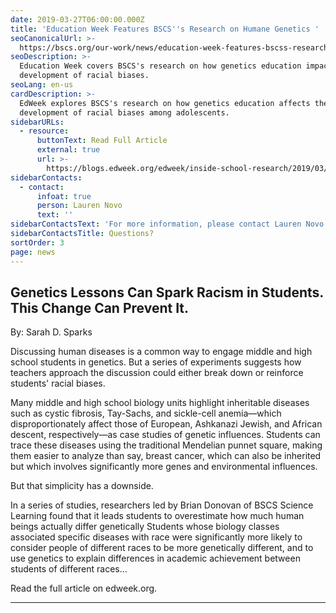 ```yaml
---
date: 2019-03-27T06:00:00.000Z
title: 'Education Week Features BSCS''s Research on Humane Genetics '
seoCanonicalUrl: >-
  https://bscs.org/our-work/news/education-week-features-bscss-research-on-humane-genetics
seoDescription: >-
  Education Week covers BSCS's research on how genetics education impacts the
  development of racial biases.
seoLang: en-us
cardDescription: >-
  EdWeek explores BSCS's research on how genetics education affects the
  development of racial biases among adolescents. 
sidebarURLs:
  - resource:
      buttonText: Read Full Article
      external: true
      url: >-
        https://blogs.edweek.org/edweek/inside-school-research/2019/03/preventing_racism_science_classes_.html
sidebarContacts:
  - contact:
      infoat: true
      person: Lauren Novo
      text: ''
sidebarContactsText: 'For more information, please contact Lauren Novo.'
sidebarContactsTitle: Questions?
sortOrder: 3
page: news
---
```

## Genetics Lessons Can Spark Racism in Students. This Change Can Prevent It.

By: Sarah D. Sparks

Discussing human diseases is a common way to engage middle and high school students in genetics. But a series of experiments suggests how teachers approach the discussion could either break down or reinforce students' racial biases. 

Many middle and high school biology units highlight inheritable diseases such as cystic fibrosis, Tay-Sachs, and sickle-cell anemia—which disproportionately affect those of European, Ashkanazi Jewish, and African descent, respectively—as case studies of genetic influences. Students can trace these diseases using the traditional Mendelian punnet square, making them easier to analyze than say, breast cancer, which can also be inherited but which involves significantly more genes and environmental influences.

But that simplicity has a downside.

In a series of studies, researchers led by Brian Donovan of BSCS Science Learning found that it leads students to overestimate how much human beings actually differ genetically Students whose biology classes associated specific diseases with race were significantly more likely to consider people of different races to be more genetically different, and to use genetics to explain differences in academic achievement between students of different races...

Read the full article on edweek.org. 

- - -
